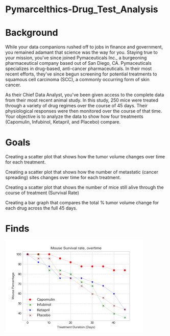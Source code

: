 # Pymarcelthics-Drug_Test_Analysis

# Background
While your data companions rushed off to jobs in finance and government, you remained adamant that science was the way for you. Staying true to your mission, you've since joined Pymaceuticals Inc., a burgeoning pharmaceutical company based out of San Diego, CA. Pymaceuticals specializes in drug-based, anti-cancer pharmaceuticals. In their most recent efforts, they've since begun screening for potential treatments to squamous cell carcinoma (SCC), a commonly occurring form of skin cancer.

As their Chief Data Analyst, you've been given access to the complete data from their most recent animal study. In this study, 250 mice were treated through a variety of drug regimes over the course of 45 days. Their physiological responses were then monitored over the course of that time. Your objective is to analyze the data to show how four treatments (Capomulin, Infubinol, Ketapril, and Placebo) compare.

# Goals
Creating a scatter plot that shows how the tumor volume changes over time for each treatment.

Creating a scatter plot that shows how the number of metastatic (cancer spreading) sites changes over time for each treatment.

Creating a scatter plot that shows the number of mice still alive through the course of treatment (Survival Rate)

Creating a bar graph that compares the total % tumor volume change for each drug across the full 45 days.
#

# Finds

![x](images1/SurvivalRate.png)
